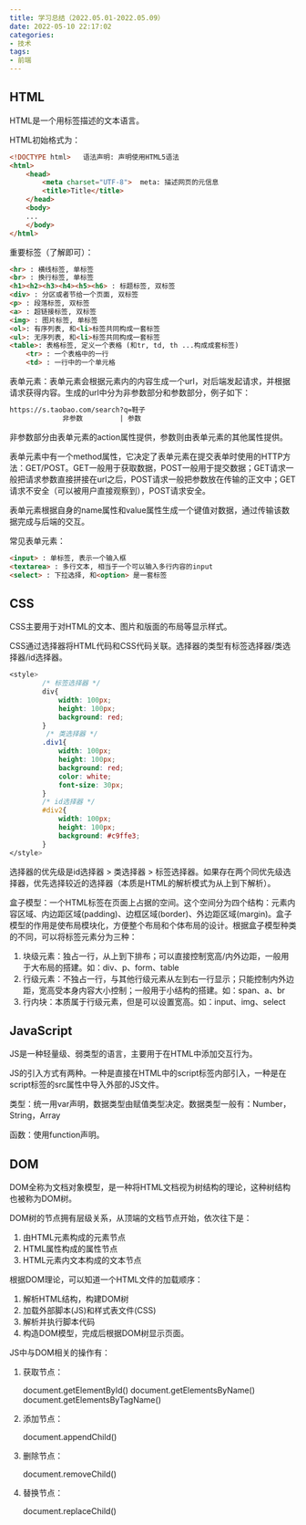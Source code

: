 ```yaml
---
title: 学习总结（2022.05.01-2022.05.09）
date: 2022-05-10 22:17:02
categories:
- 技术
tags:
- 前端
---
```


## HTML

HTML是一个用标签描述的文本语言。

HTML初始格式为：

```html
<!DOCTYPE html>   语法声明: 声明使用HTML5语法
<html>
    <head>
        <meta charset="UTF-8">  meta: 描述网页的元信息
        <title>Title</title>
    </head>
    <body>
    ...
    </body>
</html>
```

重要标签（了解即可）：

```html
<hr> : 横线标签, 单标签
<br> : 换行标签, 单标签
<h1><h2><h3><h4><h5><h6> : 标题标签, 双标签
<div> : 分区或者节给一个页面, 双标签
<p> : 段落标签, 双标签
<a> : 超链接标签, 双标签
<img> : 图片标签, 单标签
<ol>: 有序列表, 和<li>标签共同构成一套标签
<ul>: 无序列表, 和<li>标签共同构成一套标签
<table>: 表格标签, 定义一个表格 (和tr, td, th ...构成成套标签)
	<tr> : 一个表格中的一行
	<td> : 一行中的一个单元格
```

表单元素：表单元素会根据元素内的内容生成一个url，对后端发起请求，并根据请求获得内容。生成的url中分为非参数部分和参数部分，例子如下：

```html
https://s.taobao.com/search?q=鞋子
             非参数         | 参数 
```

非参数部分由表单元素的action属性提供，参数则由表单元素的其他属性提供。

表单元素中有一个method属性，它决定了表单元素在提交表单时使用的HTTP方法：GET/POST。GET一般用于获取数据，POST一般用于提交数据；GET请求一般把请求参数直接拼接在url之后，POST请求一般把参数放在传输的正文中；GET请求不安全（可以被用户直接观察到），POST请求安全。

表单元素根据自身的name属性和value属性生成一个键值对数据，通过传输该数据完成与后端的交互。

常见表单元素：

```html
<input> : 单标签, 表示一个输入框
<textarea> : 多行文本, 相当于一个可以输入多行内容的input
<select> : 下拉选择, 和<option> 是一套标签
```

## CSS

CSS主要用于对HTML的文本、图片和版面的布局等显示样式。

CSS通过选择器将HTML代码和CSS代码关联。选择器的类型有标签选择器/类选择器/id选择器。

```css
<style>
		/* 标签选择器 */
        div{
            width: 100px;
            height: 100px;
            background: red;
		}
         /* 类选择器 */
        .div1{
            width: 100px;
            height: 100px;
            background: red;
            color: white;
            font-size: 30px;
        }
		/* id选择器 */
        #div2{
            width: 100px;
            height: 100px;
            background: #c9ffe3;
        }
</style>
```

选择器的优先级是id选择器 > 类选择器 > 标签选择器。如果存在两个同优先级选择器，优先选择较近的选择器（本质是HTML的解析模式为从上到下解析）。

盒子模型：一个HTML标签在页面上占据的空间。这个空间分为四个结构：元素内容区域、内边距区域(padding)、边框区域(border)、外边距区域(margin)。盒子模型的作用是使布局模块化，方便整个布局和个体布局的设计。根据盒子模型种类的不同，可以将标签元素分为三种：

1. 块级元素：独占一行，从上到下排布；可以直接控制宽高/内外边距，一般用于大布局的搭建。如：div、p、form、table
2. 行级元素：不独占一行，与其他行级元素从左到右一行显示；只能控制内外边距，宽高受本身内容大小控制；一般用于小结构的搭建。如：span、a、br
3. 行内块：本质属于行级元素，但是可以设置宽高。如：input、img、select

## JavaScript

JS是一种轻量级、弱类型的语言，主要用于在HTML中添加交互行为。

JS的引入方式有两种。一种是直接在HTML中的script标签内部引入，一种是在script标签的src属性中导入外部的JS文件。

类型：统一用var声明，数据类型由赋值类型决定。数据类型一般有：Number，String，Array

函数：使用function声明。

## DOM

DOM全称为文档对象模型，是一种将HTML文档视为树结构的理论，这种树结构也被称为DOM树。

DOM树的节点拥有层级关系，从顶端的文档节点开始，依次往下是：

1. 由HTML元素构成的元素节点
2. HTML属性构成的属性节点
3. HTML元素内文本构成的文本节点

根据DOM理论，可以知道一个HTML文件的加载顺序：

1. 解析HTML结构，构建DOM树
2. 加载外部脚本(JS)和样式表文件(CSS)
3. 解析并执行脚本代码
4. 构造DOM模型，完成后根据DOM树显示页面。

JS中与DOM相关的操作有：

1. 获取节点：

   document.getElementById()
   document.getElementsByName()
   document.getElementsByTagName()

2. 添加节点：

   document.appendChild()

3. 删除节点：

   document.removeChild()

4. 替换节点：

   document.replaceChild()

